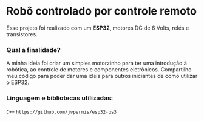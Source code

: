 # Robô controlado por controle remoto

Esse projeto foi realizado com um **ESP32**, motores DC de 6 Volts, relés e transistores. 

### Qual a finalidade?

A minha ideia foi criar um simples motorzinho para ter uma introdução à robôtica, ao controle de motores e componentes eletrônicos. Compartilho meu código para poder dar uma ideia para outros iniciantes de como utilizar o ESP32.

### Linguagem e bibliotecas utilizadas:

```C++```
```https://github.com/jvpernis/esp32-ps3```
